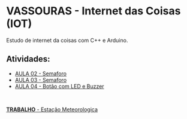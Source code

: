 # VASSOURAS - Internet das Coisas (IOT)

Estudo de internet da coisas com C++ e Arduino.

## Atividades:

* [AULA 02 - Semaforo](https://github.com/Leandro-Cardoso/Univassouras-IOT/tree/main/aula02)
* [AULA 03 - Semaforo](https://github.com/Leandro-Cardoso/Univassouras-IOT/tree/main/aula03)
* [AULA 04 - Botão com LED e Buzzer](https://github.com/Leandro-Cardoso/Univassouras-IOT/tree/main/aula04)

<br>

[**TRABALHO** - Estação Meteorologica](https://github.com/Leandro-Cardoso/Univassouras-IOT/tree/main/trabalho)
